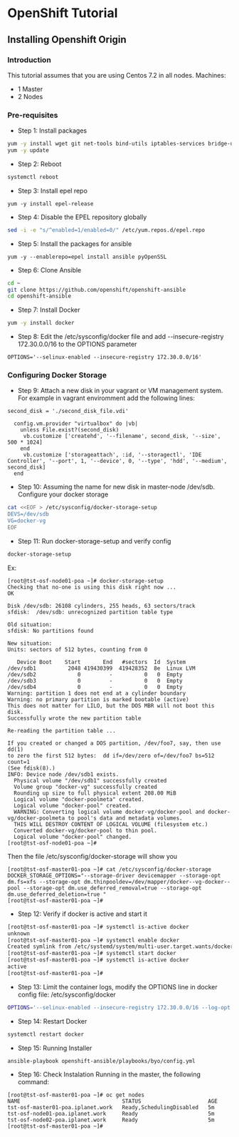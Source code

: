 # OpenShift Tutorial

## Installing Openshift Origin

### Introduction

This tutorial assumes that you are using Centos 7.2 in all nodes.
Machines:
- 1 Master
- 2 Nodes

### Pre-requisites

* Step 1: Install packages
```bash
yum -y install wget git net-tools bind-utils iptables-services bridge-utils bash-completion
yum -y update
```

* Step 2: Reboot 
```bash
systemctl reboot
```

* Step 3: Install epel repo
```
yum -y install epel-release
```

* Step 4: Disable the EPEL repository globally
```bash
sed -i -e "s/^enabled=1/enabled=0/" /etc/yum.repos.d/epel.repo
```

* Step 5: Install the packages for ansible
```
yum -y --enablerepo=epel install ansible pyOpenSSL
```

* Step 6: Clone Ansible
```bash
cd ~
git clone https://github.com/openshift/openshift-ansible
cd openshift-ansible
```

* Step 7: Install Docker
```bash
yum -y install docker
```

* Step 8: Edit the /etc/sysconfig/docker file and add --insecure-registry 172.30.0.0/16 to the OPTIONS parameter
```
OPTIONS='--selinux-enabled --insecure-registry 172.30.0.0/16'
```

### Configuring Docker Storage

* Step 9: Attach a new disk in your vagrant or VM management system. For example in vagrant enviromment add the following lines:
```
second_disk = './second_disk_file.vdi'

  config.vm.provider "virtualbox" do |vb|
    unless File.exist?(second_disk)
     vb.customize ['createhd', '--filename', second_disk, '--size', 500 * 1024]
    end
     vb.customize ['storageattach', :id, '--storagectl', 'IDE Controller', '--port', 1, '--device', 0, '--type', 'hdd', '--medium', second_disk]
  end
```

* Step 10: Assuming the name for new disk in master-node /dev/sdb. Configure your docker storage
```bash
cat <<EOF > /etc/sysconfig/docker-storage-setup
DEVS=/dev/sdb
VG=docker-vg
EOF
```

* Step 11: Run docker-storage-setup and verify config
```bash
docker-storage-setup 
```
Ex:
```
[root@tst-osf-node01-poa ~]# docker-storage-setup
Checking that no-one is using this disk right now ...
OK

Disk /dev/sdb: 26108 cylinders, 255 heads, 63 sectors/track
sfdisk:  /dev/sdb: unrecognized partition table type

Old situation:
sfdisk: No partitions found

New situation:
Units: sectors of 512 bytes, counting from 0

   Device Boot    Start       End   #sectors  Id  System
/dev/sdb1          2048 419430399  419428352  8e  Linux LVM
/dev/sdb2             0         -          0   0  Empty
/dev/sdb3             0         -          0   0  Empty
/dev/sdb4             0         -          0   0  Empty
Warning: partition 1 does not end at a cylinder boundary
Warning: no primary partition is marked bootable (active)
This does not matter for LILO, but the DOS MBR will not boot this disk.
Successfully wrote the new partition table

Re-reading the partition table ...

If you created or changed a DOS partition, /dev/foo7, say, then use dd(1)
to zero the first 512 bytes:  dd if=/dev/zero of=/dev/foo7 bs=512 count=1
(See fdisk(8).)
INFO: Device node /dev/sdb1 exists.
  Physical volume "/dev/sdb1" successfully created
  Volume group "docker-vg" successfully created
  Rounding up size to full physical extent 208.00 MiB
  Logical volume "docker-poolmeta" created.
  Logical volume "docker-pool" created.
  WARNING: Converting logical volume docker-vg/docker-pool and docker-vg/docker-poolmeta to pool's data and metadata volumes.
  THIS WILL DESTROY CONTENT OF LOGICAL VOLUME (filesystem etc.)
  Converted docker-vg/docker-pool to thin pool.
  Logical volume "docker-pool" changed.
[root@tst-osf-node01-poa ~]# 
```
Then the file /etc/sysconfig/docker-storage will show you
```  
[root@tst-osf-master01-poa ~]# cat /etc/sysconfig/docker-storage
DOCKER_STORAGE_OPTIONS="--storage-driver devicemapper --storage-opt dm.fs=xfs --storage-opt dm.thinpooldev=/dev/mapper/docker--vg-docker--pool --storage-opt dm.use_deferred_removal=true --storage-opt dm.use_deferred_deletion=true "
[root@tst-osf-master01-poa ~]#
```

* Step 12: Verify if docker is active and start it
```bash
[root@tst-osf-master01-poa ~]# systemctl is-active docker
unknown
[root@tst-osf-master01-poa ~]# systemctl enable docker
Created symlink from /etc/systemd/system/multi-user.target.wants/docker.service to /usr/lib/systemd/system/docker.service.
[root@tst-osf-master01-poa ~]# systemctl start docker
[root@tst-osf-master01-poa ~]# systemctl is-active docker
active
[root@tst-osf-master01-poa ~]# 
``` 

* Step 13: Limit the container logs, modify the OPTIONS line in docker config file: /etc/sysconfig/docker
```bash
OPTIONS='--selinux-enabled --insecure-registry 172.30.0.0/16 --log-opt max-size=1M --log-opt max-file=3'
```

* Step 14: Restart Docker
```bash
systemctl restart docker
```

* Step 15: Running Installer
```bash 
ansible-playbook openshift-ansible/playbooks/byo/config.yml
```

* Step 16: Check Instalation
Running in the master, the following command:
```
[root@tst-osf-master01-poa ~]# oc get nodes
NAME                                STATUS                     AGE
tst-osf-master01-poa.iplanet.work   Ready,SchedulingDisabled   5m
tst-osf-node01-poa.iplanet.work     Ready                      5m
tst-osf-node02-poa.iplanet.work     Ready                      5m
[root@tst-osf-master01-poa ~]#
```


